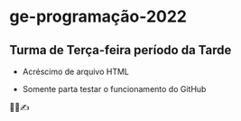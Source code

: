 # ge-programação-2022
## Turma de Terça-feira período da Tarde

- Acréscimo de arquivo HTML 

- Somente parta testar o funcionamento do GitHub


👩‍⚕✍
